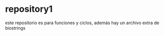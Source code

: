 # repository1
este repositorio es para funciones y ciclos, además hay un archivo extra de biostrings
